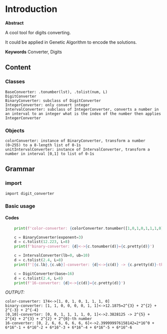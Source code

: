 Introduction
=============

**Abstract**

A cool tool for digits converting.

It could be applied in Genetic Algorithm to encode the solutions.

**Keywords** Converter, Digits

## Content

### Classes

    BaseConverter: .tonumber(lst), .tolist(num, L)
    DigitConverter
    BinaryConverter: subclass of DigitConverter
    IntegerConverter: only convert integer
    IntervalConverter: subclass of IntegerConverter, converts a number in an interval to an integer what is the index of the number then applies IntegerConverter

### Objects

    colorConverter: instance of BinaryConverter, transform a number (0~255) to a 8-length list of 0-1s
    unitIntervalConverter: instance of IntervalConverter, transform a number in interval [0,1] to list of 0-1s

## Grammar

### import

`import digit_converter`



### Basic usage

#### Codes

```python
    print(f'color-converter: {colorConverter.tonumber([1,0,1,0,1,1,1,0])}<->{colorConverter.tolist(174)}')

    c = BinaryConverter(exponent=3)
    d = c.tolist(12.223, L=8)
    print(f'binary-converter: {d}<->{c.tonumber(d)}={c.pretty(d)}')

    c = IntervalConverter(lb=0, ub=10)
    d = c.tolist(2.4, L=8)
    print(f'[{c.lb},{c.ub}]-converter: {d}<->{c(d)} -> {c.pretty(d)}-th number')

    c = DigitConverter(base=16)
    d = c.tolist(2.4, L=8)
    print(f'16-converter: {d}<->{c(d)}={c.pretty(d)}')
```

 *OUTPUT:*

    color-converter: 174<->[1, 0, 1, 0, 1, 1, 1, 0]
    binary-converter: [1, 1, 0, 0, 0, 0, 1, 1]<->12.1875=2^{3} + 2^{2} + 2^{-3} + 2^{-4}
    [0,10]-converter: [0, 0, 1, 1, 1, 1, 0, 1]<->2.3828125 -> 2^{5} + 2^{4} + 2^{3} + 2^{2} + 2^{0}-th number
    16-converter: [0, 2, 6, 6, 6, 6, 6, 6]<->2.399999976158142=2*16^0 + 6*16^-1 + 6*16^-2 + 6*16^-3 + 6*16^-4 + 6*16^-5 + 6*16^-6